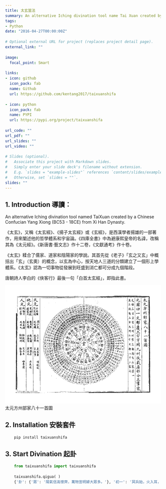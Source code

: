 ```yaml
---
title: 太玄筮法
summary: An alternative Iching divination tool name Tai Xuan created by a Chinese Confucian Yang Xiong (BC53 - 18CE) from Xi Han Dynasty.
tags:
- Python
date: "2016-04-27T00:00:00Z"

# Optional external URL for project (replaces project detail page).
external_link: ""

image:
  focal_point: Smart

links:
- icon: github
  icon_pack: fab
  name: Github
  url: https://github.com/kentang2017/taixuanshifa

- icon: python
  icon_pack: fab
  name: PYPI
  url: https://pypi.org/project/taixuanshifa

url_code: ""
url_pdf: ""
url_slides: ""
url_video: ""

# Slides (optional).
#   Associate this project with Markdown slides.
#   Simply enter your slide deck's filename without extension.
#   E.g. `slides = "example-slides"` references `content/slides/example-slides.md`.
#   Otherwise, set `slides = ""`.
slides: ""
---
```



## **1. Introduction 導讀**︰

An alternative Iching divination tool named TaiXuan created by a Chinese Confucian Yang Xiong (BC53 - 18CE) from Xi Han Dynasty.

《太玄》，又稱《太玄經》、《揚子太玄經》或《玄經》，是西漢學者揚雄的一部著作，用來闡述他的哲學體系和宇宙論。《四庫全書》中為避康熙皇帝的名諱，改稱其為《太元經》。《新唐書·藝文志》作十二卷，《文獻通考》作十卷。

《太玄》糅合了儒家、道家和陰陽家的學說。其首先從《老子》「玄之又玄」中概括出「玄」（玄奧）的概念，以玄為中心，按天地人三道的分類建立了一個形上學體系。《太玄》認為一切事物從發展到旺盛到消亡都可分成九個階段。

唐朝詩人李白的《俠客行》最後一句「白首太玄經」，即指此書。

![alt text](https://github.com/kentang2017/taixuanshifa/blob/master/data/pic.png?raw=true)
太元方州部家八十一首圖

## **2. Installation 安裝套件**

```python
	pip install taixuanshifa
```

## **3. Start Divination 起卦**
```python
	from taixuanshifa import taixuanshifa
	
	taixuanshifa.qigua( )
	{'卦': {'眾': '陽氣信高懷齊，萬物宣明嫭大眾多。'}, '初一': '冥兵始，火入耳，農輟馬穀，尸將班于田。測曰，「冥兵」之「始」、始則不臧也。', '次二': '兵無刃，師無陳，麟或賓之，溫。測曰，「兵無刃」、德服無方也。', '次三': '軍或纍車，丈人摧孥，內蹈之瑕。測曰，「軍或纍車」、廟戰內傷也。', '次四': '虎虓振廞，豹勝其祕否。測曰，「虎虓振廞」、如鷹之揚也。', '次五': '躆戰喈喈，若熊若螭。測曰，「躆戰喈喈」、恃力作王也。', '次六': '大兵雷霆，震其耳，維用詘腹。測曰，「大兵雷霆」、威震無疆也。', '次七': '旌旗絓羅，干戈蛾蛾，師孕言之，哭且䁲。測曰，「旌旗絓羅」、大恨民也。', '次八': '兵衰衰，見其病，不見輿尸。測曰，「兵衰衰」、不血刃也。', '上九': '斧刃缺，其柯折，可以止，不可以伐，往血。測曰，「刃缺」「柯折」、將不足往也。'}
	
	
```

